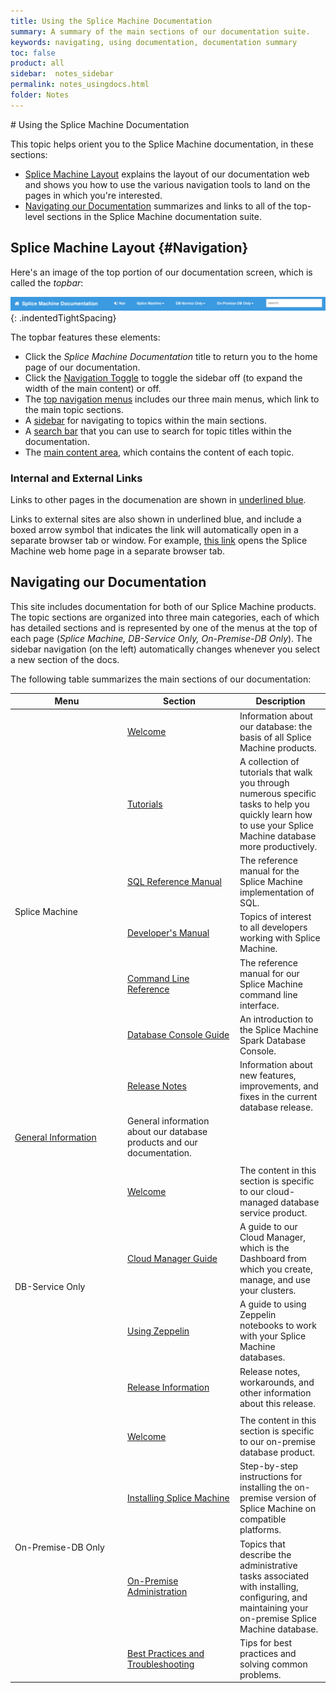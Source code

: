 ```yaml
---
title: Using the Splice Machine Documentation
summary: A summary of the main sections of our documentation suite.
keywords: navigating, using documentation, documentation summary
toc: false
product: all
sidebar:  notes_sidebar
permalink: notes_usingdocs.html
folder: Notes
---
```

<section>
<div class="TopicContent" data-swiftype-index="true" markdown="1">
# Using the Splice Machine Documentation

This topic helps orient you to the Splice Machine documentation, in
these sections:

* [Splice Machine Layout](#Navigation) explains the layout of our
  documentation web and shows you how to use the various navigation
  tools to land on the pages in which you're interested.
* [Navigating our Documentation](#ContentDesc) summarizes and links to
  all of the top-level sections in the Splice Machine documentation
  suite.

## Splice Machine Layout   {#Navigation}

Here's an image of the top portion of our documentation screen, which is
called the *topbar*:

![](images/topnav.png){: .indentedTightSpacing}

The topbar features these elements:

* Click the *Splice Machine Documentation* title to return you to the
  home page of our documentation.
* Click the [Navigation Toggle](#navswitch) to toggle the sidebar off
  (to expand the width of the main content) or off.
* The [top navigation menus](#topnavmenus) includes our three main
  menus, which link to the main topic sections.
* A [sidebar](#sidebar) for navigating to topics within the main
  sections.
* A [search bar](#searchbar) that you can use to search for topic titles
  within the documentation.
* The [main content area](#contentareea), which contains the content of
  each topic.

### Internal and External Links

Links to other pages in the documenation are shown in [underlined blue](notes_usingdocs.html).

Links to external sites are also shown in underlined blue, and include a boxed arrow symbol that indicates the link will automatically open in a separate browser tab or window. For example, <a href="https://www.splicemachine.com" target="_blank">this link</a> opens the Splice Machine web home page in a separate browser tab.

## Navigating our Documentation

This site includes documentation for both of our Splice Machine
products. The topic sections are organized into three main categories,
each of which has detailed sections and is represented by one of the
menus at the top of each page (*Splice Machine, DB-Service Only,
On-Premise-DB Only*). The sidebar navigation (on the left) automatically
changes whenever you select a new section of the docs.

The following table summarizes the main sections of our documentation:

<table summary="Links to and descriptions of the section in the Splice Machine documentation suite.">
    <col width="180px" />
    <col width="180px" />
    <col />
    <thead>
        <tr>
            <th>Menu</th>
            <th>Section</th>
            <th>Description</th>
        </tr>
    </thead>
    <tbody>
        <tr>
            <td rowspan="7" class="MenuName">Splice Machine</td>
            <td><a href="index.html">Welcome</a></td>
            <td>Information about our database: the basis of all Splice Machine products.</td>
        </tr>
        <tr>
            <td><a href="tutorials_intro.html">Tutorials</a></td>
            <td>A collection of tutorials that walk you through numerous specific tasks to help you quickly learn how to use your Splice Machine database more productively.</td>
        </tr>
        <tr>
            <td><a href="sqlref_intro.html">SQL Reference Manual</a></td>
            <td>The reference manual for the Splice Machine implementation of SQL.</td>
        </tr>
        <tr>
            <td><a href="developers_intro.html">Developer's Manual</a></td>
            <td>Topics of interest to all developers working with Splice Machine.</td>
        </tr>
        <tr>
            <td><a href="cmdlineref_intro.html">Command Line Reference</a></td>
            <td>The reference manual for our Splice Machine command line interface.</td>
        </tr>
        <tr>
            <td><a href="dbconsole_intro.html">Database Console Guide</a></td>
            <td>An introduction to the Splice Machine Spark Database Console.</td>
        </tr>
        <tr>
            <td><a href="notes_intro.html">Release Notes</a></td>
            <td>Information about new features, improvements, and fixes in the current database release.</td>
        </tr>
        <tr>
            <td><a href="notes_intro.html">General Information</a></td>
            <td>General information about our database products and our documentation.</td>
        </tr>
        <tr>
            <td colspan="3" class="Separator"> </td>
        </tr>
        <tr>
            <td rowspan="4" class="MenuName">DB-Service Only</td>
            <td><a href="dbaas_intro.html">Welcome</a></td>
            <td>The content in this section is specific to our cloud-managed database service product.</td>
        </tr>
        <tr>
            <td><a href="dbaas_cm_intro.html">Cloud Manager Guide</a></td>
            <td>A guide to our Cloud Manager, which is the Dashboard from which you create, manage, and use your clusters.</td>
        </tr>
        <tr>
            <td><a href="dbaas_zep_intro.html">Using Zeppelin</a></td>
            <td>A guide to using Zeppelin notebooks to work with your Splice Machine databases.</td>
        </tr>
        <tr>
            <td><a href="dbaas_info_release.html">Release Information</a></td>
            <td>Release notes, workarounds, and other information about this release.</td>
        </tr>
        <tr>
            <td colspan="3" class="Separator"> </td>
        </tr>
        <tr>
            <td rowspan="4" class="MenuName">On-Premise-DB Only</td>
            <td><a href="onprem_intro.html">Welcome</a></td>
            <td>The content in this section is specific to our on-premise database product.</td>
        </tr>
        <tr>
            <td><a href="onprem_install_intro.html">Installing Splice Machine</a></td>
            <td>Step-by-step instructions for installing the on-premise version of Splice Machine on compatible platforms.</td>
        </tr>
        <tr>
            <td><a href="onprem_admin_intro.html">On-Premise Administration</a></td>
            <td>Topics that describe the administrative tasks associated with installing, configuring, and maintaining your on-premise Splice Machine database.</td>
        </tr>
        <tr>
            <td><a href="onprem_info_troubleshoot.html">Best Practices and Troubleshooting</a></td>
            <td>Tips for best practices and solving common problems.</td>
        </tr>
    </tbody>
</table>
</div>
</section>
